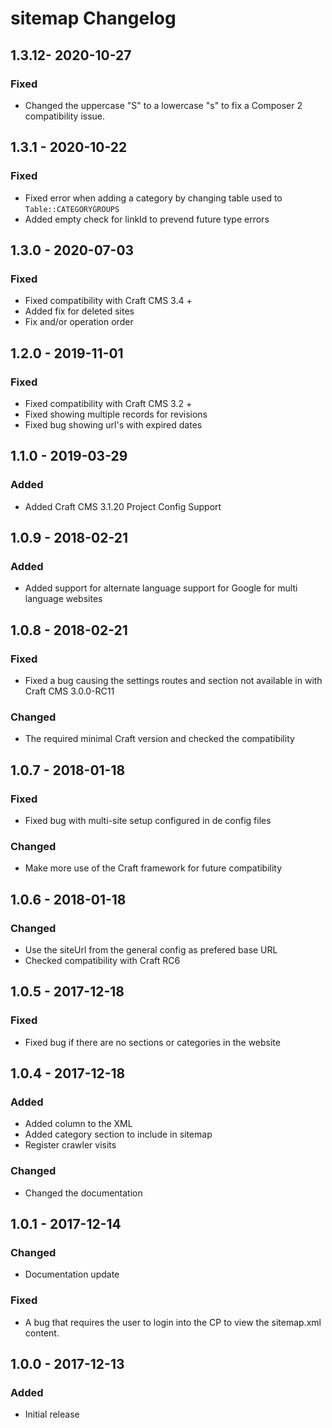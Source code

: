 # sitemap Changelog
## 1.3.12- 2020-10-27
### Fixed
- Changed the uppercase "S" to a lowercase "s" to fix a Composer 2 compatibility issue.

## 1.3.1 - 2020-10-22
### Fixed
- Fixed error when adding a category by changing table used to `Table::CATEGORYGROUPS`
- Added empty check for linkId to prevend future type errors 

## 1.3.0 - 2020-07-03
### Fixed
- Fixed compatibility with Craft CMS 3.4 +
- Added fix for deleted sites
- Fix and/or operation order

## 1.2.0 - 2019-11-01
### Fixed
- Fixed compatibility with Craft CMS 3.2 +
- Fixed showing multiple records for revisions
- Fixed bug showing url's with expired dates

## 1.1.0 - 2019-03-29
### Added
- Added Craft CMS 3.1.20 Project Config Support

## 1.0.9 - 2018-02-21
### Added
- Added support for alternate language support for Google for multi language websites

## 1.0.8 - 2018-02-21
### Fixed
- Fixed a bug causing the settings routes and section not available in with Craft CMS 3.0.0-RC11

### Changed
- The required minimal Craft version and checked the compatibility

## 1.0.7 - 2018-01-18

### Fixed
- Fixed bug with multi-site setup configured in de config files

### Changed
- Make more use of the Craft framework for future compatibility

## 1.0.6 - 2018-01-18
### Changed
- Use the siteUrl from the general config as prefered base URL
- Checked compatibility with Craft RC6

## 1.0.5 - 2017-12-18
### Fixed
- Fixed bug if there are no sections or categories in the website

## 1.0.4 - 2017-12-18
### Added
- Added <lastmod> column to the XML
- Added category section to include in sitemap
- Register crawler visits

### Changed
- Changed the documentation

## 1.0.1 - 2017-12-14
### Changed
- Documentation update

### Fixed
- A bug that requires the user to login into the CP to view the sitemap.xml content.

## 1.0.0 - 2017-12-13
### Added
- Initial release
